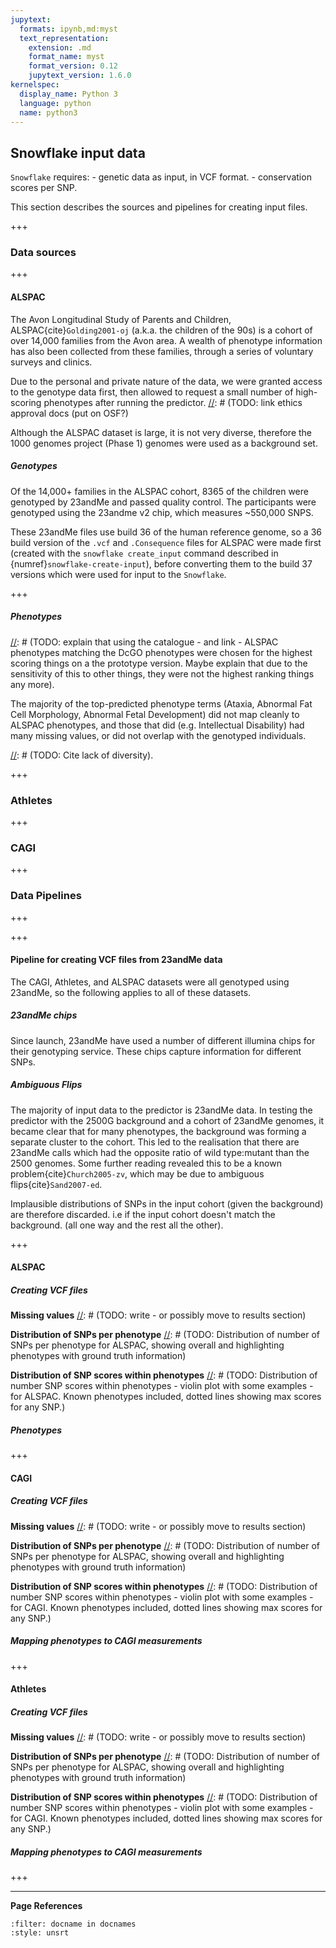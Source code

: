 ```yaml
---
jupytext:
  formats: ipynb,md:myst
  text_representation:
    extension: .md
    format_name: myst
    format_version: 0.12
    jupytext_version: 1.6.0
kernelspec:
  display_name: Python 3
  language: python
  name: python3
---
```


## Snowflake input data
[//]: # (TODO: Have I already explained VCF format? Link or explain here. Cite. Cite the version of the format we use. Explain that there are different versions.)
`Snowflake` requires:
     - genetic data as input, in VCF format. 
     - conservation scores per SNP.
     
This section describes the sources and pipelines for creating input files.

+++

### Data sources

+++

#### ALSPAC
[//]: # (TODO: Further describe the value of the dataset and what it is generally used for)
The Avon Longitudinal Study of Parents and Children, ALSPAC{cite}`Golding2001-oj` (a.k.a. the children of the 90s) is a cohort of over 14,000 families from the Avon area. A wealth of phenotype information has also been collected from these families, through a series of voluntary surveys and clinics.

Due to the personal and private nature of the data, we were granted access to the genotype data first, then allowed to request a small number of high-scoring phenotypes after running the predictor.
[//]: # (TODO: link ethics approval docs (put on OSF?)

Although the ALSPAC dataset is large, it is not very diverse, therefore the 1000 genomes project (Phase 1) genomes were used as a background set.

##### Genotypes
[//]: # (TODO: Write)
Of the 14,000+ families in the ALSPAC cohort, 8365 of the children were genotyped by 23andMe and passed quality control. The participants were genotyped using the 23andme v2 chip, which measures ~550,000 SNPS.

[//]: # (TODO: Fix cross-ref)
[//]: # (TODO: Optional for thesis: Link to reproducible versions of scripts that do this: form_alspac_vcf, form_alspac_consequence)
These 23andMe files use build 36 of the human reference genome, so a 36 build version of the `.vcf` and `.Consequence` files for ALSPAC were made first (created with the `snowflake create_input` command described in {numref}`snowflake-create-input`), before converting them to the build 37 versions which were used for input to the `Snowflake`. 

[//]: # (TODO: Here?? EDA: Number of variants overlap with 1000G)

+++

##### Phenotypes
[//]: # (TODO: explain that using the catalogue - and link - ALSPAC phenotypes matching the DcGO phenotypes were chosen for the highest scoring things on a the prototype version. Maybe explain that due to the sensitivity of this to other things, they were not the highest ranking things any more).

[//]: # (TODO: Rewrite paragraph below:)
The majority of the top-predicted phenotype terms (Ataxia, Abnormal Fat Cell Morphology, Abnormal Fetal Development) did not map cleanly to ALSPAC phenotypes, and those that did (e.g. Intellectual Disability) had many missing values, or did not overlap with the genotyped individuals.

[//]: # (TODO: EDA Graph: What phenotypes do we have?)
[//]: # (TODO: EDA Graph: Phenotype missing data)

[//]: # (TODO: Cite lack of diversity).

+++

### Athletes
[//]: # (TODO: Write)

+++

### CAGI
[//]: # (TODO: Write)

+++

### Data Pipelines

+++



+++

#### Pipeline for creating VCF files from 23andMe data
The CAGI, Athletes, and ALSPAC datasets were all genotyped using 23andMe, so the following applies to all of these datasets.

##### 23andMe chips
[//]: # (TODO: Write and cite)
Since launch, 23andMe have used a number of different illumina chips for their genotyping service. These chips capture information for different SNPs.

##### Ambiguous Flips
[//]: # (TODO: Explain ambigious flips a bit better)
The majority of input data to the predictor is 23andMe data. In testing the predictor with the 2500G background and a cohort of 23andMe genomes, it became clear that for many phenotypes, the background was forming a separate cluster to the cohort. This led to the realisation that there are 23andMe calls which had the opposite ratio of wild type:mutant than the 2500 genomes. Some further reading revealed this to be a known problem{cite}`Church2005-zv`, which may be due to ambiguous flips{cite}`Sand2007-ed`. 

[//]: # (TODO: Finish writing this sentence:)
Implausible distributions of SNPs in the input cohort (given the background) are therefore discarded. i.e if the input cohort doesn't match the background. (all one way and the rest all the other).

+++

#### ALSPAC

##### Creating VCF files
[//]: # (TODO: Cross-ref to Pipeline for creating VCF files above)
[//]: # (TODO: What settings was ALSPAC data set created with using VCF files)

**Missing values**
[//]: # (TODO: write - or possibly move to results section)

**Distribution of SNPs per phenotype**
[//]: # (TODO: Distribution of number of SNPs per phenotype for ALSPAC, showing overall and highlighting phenotypes with ground truth information)

**Distribution of SNP scores within phenotypes**
[//]: # (TODO: Distribution of number SNP scores within phenotypes - violin plot with some examples - for ALSPAC. Known phenotypes included, dotted lines showing max scores for any SNP.)

##### Phenotypes
[//]: # (TODO: Mapping phenotypes to ALSPAC measurements. Write - was done by hand using the ALSPAC catalogue)

+++

#### CAGI
[//]: # (TODO: Possibly delete this section)

##### Creating VCF files
[//]: # (TODO: Cross-ref to Pipeline for creating VCF files above)
[//]: # (TODO: What settings was CAGI data set created with using VCF files)

**Missing values**
[//]: # (TODO: write - or possibly move to results section)

**Distribution of SNPs per phenotype**
[//]: # (TODO: Distribution of number of SNPs per phenotype for ALSPAC, showing overall and highlighting phenotypes with ground truth information)

**Distribution of SNP scores within phenotypes**
[//]: # (TODO: Distribution of number SNP scores within phenotypes - violin plot with some examples - for CAGI. Known phenotypes included, dotted lines showing max scores for any SNP.)

##### Mapping phenotypes to CAGI measurements
[//]: # (TODO: Write)

+++

#### Athletes
[//]: # (TODO: Possibly delete this section)

##### Creating VCF files
[//]: # (TODO: Cross-ref to Pipeline for creating VCF files above)
[//]: # (TODO: What settings was CAGI data set created with using VCF files)

**Missing values**
[//]: # (TODO: write - or possibly move to results section)

**Distribution of SNPs per phenotype**
[//]: # (TODO: Distribution of number of SNPs per phenotype for ALSPAC, showing overall and highlighting phenotypes with ground truth information)

**Distribution of SNP scores within phenotypes**
[//]: # (TODO: Distribution of number SNP scores within phenotypes - violin plot with some examples - for CAGI. Known phenotypes included, dotted lines showing max scores for any SNP.)

##### Mapping phenotypes to CAGI measurements
[//]: # (TODO: Write)

+++

---
**Page References**

```{bibliography} /_bibliography/references.bib
:filter: docname in docnames
:style: unsrt
```
